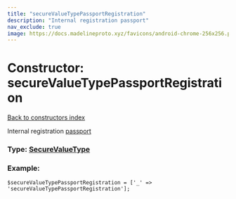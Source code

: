 ```yaml
---
title: "secureValueTypePassportRegistration"
description: "Internal registration passport"
nav_exclude: true
image: https://docs.madelineproto.xyz/favicons/android-chrome-256x256.png
---
```

# Constructor: secureValueTypePassportRegistration  
[Back to constructors index](/API_docs/constructors/index.html)



Internal registration [passport](https://core.telegram.org/passport)




### Type: [SecureValueType](/API_docs/types/SecureValueType.html)


### Example:

```
$secureValueTypePassportRegistration = ['_' => 'secureValueTypePassportRegistration'];
```  
